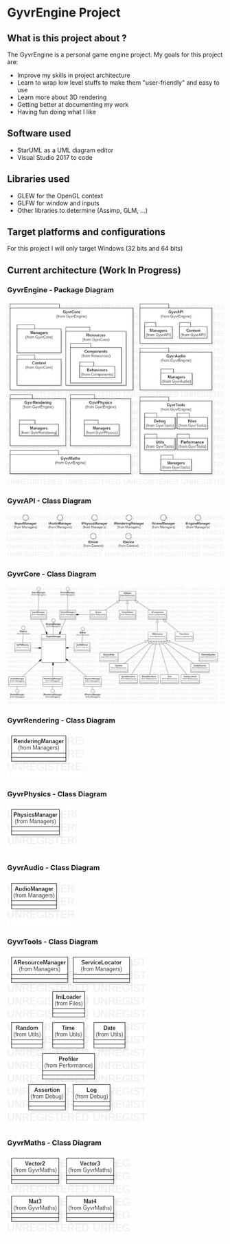 # GyvrEngine Project

## What is this project about ?
The GyvrEngine is a personal game engine project. My goals for this project are:
- Improve my skills in project architecture
- Learn to wrap low level stuffs to make them "user-friendly" and easy to use
- Learn more about 3D rendering
- Getting better at documenting my work
- Having fun doing what I like

## Software used
- StarUML as a UML diagram editor
- Visual Studio 2017 to code

## Libraries used
- GLEW for the OpenGL context
- GLFW for window and inputs
- Other libraries to determine (Assimp, GLM, ...)

## Target platforms and configurations
For this project I will only target Windows (32 bits and 64 bits)

## Current architecture (Work In Progress)

### GyvrEngine - Package Diagram
![GyvrEngine Package Diagram](Documentation/Package%20Diagrams/Engine.jpg)

### GyvrAPI - Class Diagram
![GyvrAPI Class Diagram](Documentation/Class%20Diagrams/API.jpg)

### GyvrCore - Class Diagram
![GyvrCore Class Diagram](Documentation/Class%20Diagrams/Core.jpg)

### GyvrRendering - Class Diagram
![GyvrRendering Class Diagram](Documentation/Class%20Diagrams/Rendering.jpg)

### GyvrPhysics - Class Diagram
![GyvrPhysics Class Diagram](Documentation/Class%20Diagrams/Physics.jpg)

### GyvrAudio - Class Diagram
![GyvrAudio Class Diagram](Documentation/Class%20Diagrams/Audio.jpg)

### GyvrTools - Class Diagram
![GyvrTools Class Diagram](Documentation/Class%20Diagrams/Tools.jpg)

### GyvrMaths - Class Diagram
![GyvrMaths Class Diagram](Documentation/Class%20Diagrams/Maths.jpg)

